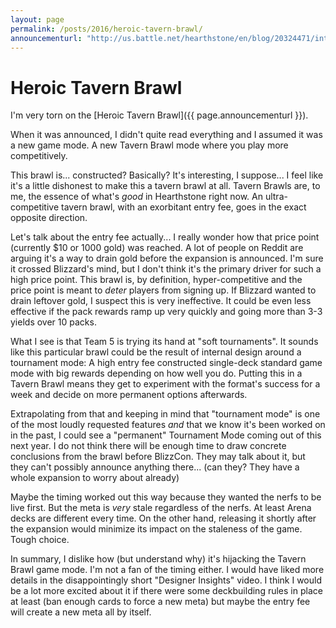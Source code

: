 ```yaml
---
layout: page
permalink: /posts/2016/heroic-tavern-brawl/
announcementurl: "http://us.battle.net/hearthstone/en/blog/20324471/introducing-heroic-tavern-brawl-10-17-2016"
---
```

# Heroic Tavern Brawl

I'm very torn on the [Heroic Tavern Brawl]({{ page.announcementurl }}).

When it was announced, I didn't quite read everything and I assumed it was a new game mode.
A new Tavern Brawl mode where you play more competitively.

This brawl is... constructed? Basically? It's interesting, I suppose...
I feel like it's a little dishonest to make this a tavern brawl at all.
Tavern Brawls are, to me, the essence of what's *good* in Hearthstone right now.
An ultra-competitive tavern brawl, with an exorbitant entry fee, goes in the exact opposite direction.

Let's talk about the entry fee actually... I really wonder how that price point (currently $10 or 1000 gold) was reached.
A lot of people on Reddit are arguing it's a way to drain gold before the expansion is announced.
I'm sure it crossed Blizzard's mind, but I don't think it's the primary driver for such a high price point.
This brawl is, by definition, hyper-competitive and the price point is meant to *deter* players from signing up.
If Blizzard wanted to drain leftover gold, I suspect this is very ineffective.
It could be even less effective if the pack rewards ramp up very quickly and going more than 3-3 yields over 10 packs.

What I see is that Team 5 is trying its hand at "soft tournaments". It sounds like this particular brawl could be the
result of internal design around a tournament mode: A high entry fee constructed single-deck standard game mode with big rewards depending on how well you do.
Putting this in a Tavern Brawl means they get to experiment with the format's success for a week and decide on more permanent options afterwards.

Extrapolating from that and keeping in mind that "tournament mode" is one of the most loudly requested features *and* that we know it's been worked on in the past,
I could see a "permanent" Tournament Mode coming out of this next year.
I do not think there will be enough time to draw concrete conclusions from the brawl before BlizzCon.
They may talk about it, but they can't possibly announce anything there... (can they? They have a whole expansion to worry about already)

Maybe the timing worked out this way because they wanted the nerfs to be live first. But the meta is *very* stale regardless of the nerfs. At least Arena decks are different every time.
On the other hand, releasing it shortly after the expansion would minimize its impact on the staleness of the game. Tough choice.

In summary, I dislike how (but understand why) it's hijacking the Tavern Brawl game mode. I'm not a fan of the timing either. I would have liked more details in the disappointingly short "Designer Insights" video.
I think I would be a lot more excited about it if there were some deckbuilding rules in place at least (ban enough cards to force a new meta) but maybe the entry fee will create a new meta all by itself.
